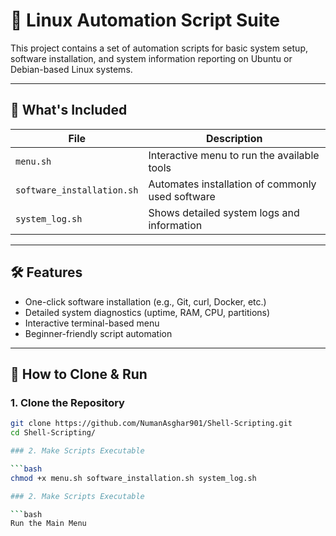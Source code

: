 # 🔧 Linux Automation Script Suite

This project contains a set of automation scripts for basic system setup, software installation, and system information reporting on Ubuntu or Debian-based Linux systems.

---

## 📁 What's Included

| File                  | Description                                   |
|-----------------------|-----------------------------------------------|
| `menu.sh`             | Interactive menu to run the available tools   |
| `software_installation.sh` | Automates installation of commonly used software |
| `system_log.sh`       | Shows detailed system logs and information    |

---

## 🛠️ Features

- One-click software installation (e.g., Git, curl, Docker, etc.)
- Detailed system diagnostics (uptime, RAM, CPU, partitions)
- Interactive terminal-based menu
- Beginner-friendly script automation

---

## 🚀 How to Clone & Run

### 1. Clone the Repository

```bash
git clone https://github.com/NumanAsghar901/Shell-Scripting.git
cd Shell-Scripting/

### 2. Make Scripts Executable

```bash
chmod +x menu.sh software_installation.sh system_log.sh

### 2. Make Scripts Executable

```bash
Run the Main Menu

